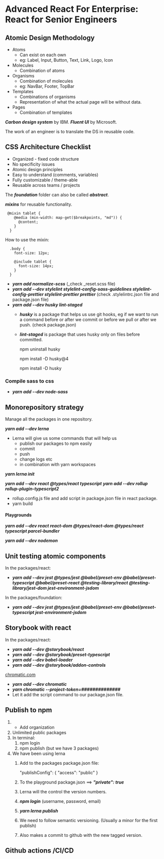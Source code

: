 # Advanced React For Enterprise: React for Senior Engineers

## Atomic Design Methodology

- Atoms
  - Can exist on each own
  - eg: Label, Input, Button, Text, Link, Logo, Icon
- Molecules
  - Combination of atoms
- Organisms
  - Combination of molecules
  - eg: NavBar, Footer, TopBar
- Templates
  - Combinations of organisms
  - Representation of what the actual page will be without data.
- Pages
  - Combination of templates

***Carbon design system*** by IBM.
***Fluent UI*** by Microsoft.

The work of an engineer is to translate the DS in reusable code.

## CSS Architecture Checklist
- Organized - fixed code structure
- No specificity issues
- Atomic design principles
- Easy to understand (comments, variables)
- Fully customizable / theme-able
- Reusable across teams / projects


The ***foundation*** folder can also be called ***abstract***.

***mixins*** for reusable functionality.

     @mixin tablet {
        @media (min-width: map-get($breakpoints, "md")) {
          @content;
        }
      }

How to use the mixin: 

      .body {
        font-size: 12px;

        @include tablet {
          font-size: 14px;
        }
      }

- ***yarn add normalize-scss*** (_check _reset.scss file)
- ***yarn add --dev stylelint stylelint-config-sass-guidelines stylelint-config-prettier stylelint-prettier prettier*** (check .stylelintrc.json file and package.json file)
- ***yarn add --dev husky lint-staged***
  - ***husky*** is a package that helps us use git hooks, eg if we want to run a command before or after we commit or before we pull or after we push. (check package.json)
  - ***lint-staged*** is package that uses husky only on files before committed.

      npm uninstall husky
 
      npm install -D husky@4
 
      npm install -D husky

### Compile sass to css
- ***yarn add --dev node-sass***


## Monorepository strategy
Manage all the packages in one repository.

***yarn add --dev lerna***

- Lerna will give us some commands that will help us
  - publish our packages to npm easily
  - commit
  - push
  - change logs etc
  - in combination with yarn workspaces

***yarn lerna init***

***yarn add --dev react @types/react typescript***
***yarn add --dev rollup rollup-plugin-typescript2***
  - rollup.config.js file and add script in package.json file in react package.
  - yarn build


#### Playgrounds
***yarn add --dev react react-dom @types/react-dom @types/react typescript parcel-bundler***

***yarn add --dev nodemon***


## Unit testing atomic components
In the packages/react: 
- ***yarn add --dev jest @types/jest @babel/preset-env @babel/preset-typescript @babel/preset-react @testing-library/react @testing-library/jest-dom jest-environment-jsdom***

In the packages/foundation:
- ***yarn add --dev jest @types/jest @babel/preset-env @babel/preset-typescript jest-environment-jsdom***

## Storybook with react
In the packages/react:
- ***yarn add --dev @storybook/react***
- ***yarn add --dev @storybook/preset-typescript***
- ***yarn add --dev babel-loader***
- ***yarn add --dev @storybook/addon-controls***


[chromatic.com](https://chromatic.com)
- ***yarn add --dev chromatic***
- ***yarn chromatic --project-token=##############***
- Let it add the script command to our package.json file.

## Publish to npm

1. + Add organization
2. Unlimited public packages
3. In terminal:
   1. npm login
   2. npm publish (but we have 3 packages)
4. We have been using lerna
   1. Add to the packages package.json file: 
    
      "publishConfig": {
          "access": "public"
        }
    
    2. To the playground package.json ==> ***"private": true***
    3. Lerna will the control the version numbers.
    4. ***npm login*** (username, password, email)
    5. ***yarn lerna publish***
    6. We need to follow semantic versioning. (Usually a minor for the first publish)
    7. Also makes a commit to github with the new tagged version.

## Github actions /CI/CD